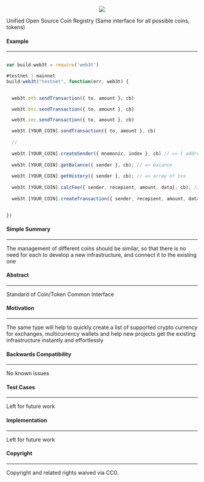
<p align="center">
  <img src="http://res.cloudinary.com/nixar-work/image/upload/v1534729062/Screen_Shot_2018-08-20_at_04.36.54.png">
</p>


Unified Open Source Coin Registry (Same interface for all possible coins, tokens)

#### Example
----

```Javascript 

var build-web3t = require('web3t')

#testnet | mainnet
build-web3t("testnet", function(err, web3t) {

  
  web3t.eth.sendTransaction({ to, amount }, cb)

  web3t.btc.sendTransaction({ to, amount }, cb)

  web3t.zec.sendTransaction({ to, amount }, cb)

  web3t.[YOUR_COIN].sendTransaction({ to, amount }, cb)
  
  //
  
  web3t.[YOUR_COIN].createSender({ mnemonic, index }, cb) // => { address, privateKey }
  
  web3t.[YOUR_COIN].getBalance({ sender }, cb); // => balance
  
  web3t.[YOUR_COIN].getHistory({ sender }, cb); // => array of txs
  
  web3t.[YOUR_COIN].calcFee({ sender, recepient, amount, data}, cb); // => fee
  
  web3t.[YOUR_COIN].createTransaction({ sender, recepient, amount, data}, cb); // => tx
  

})

```

#### Simple Summary
----

The management of different coins should be similar, so that there is no need for each to develop a new infrastructure, and connect it to the existing one


#### Abstract

----

Standard of Coin/Token Common Interface

#### Motivation
----

The same type will help to quickly create a list of supported crypto currency for exchanges, multicurrency wallets and help new projects get the existing infrastructure instantly and effortlessly


#### Backwards Compatibility
----

No known issues

#### Test Cases
----

Left for future work

#### Implementation
----

Left for future work

#### Copyright
----

Copyright and related rights waived via CC0.
